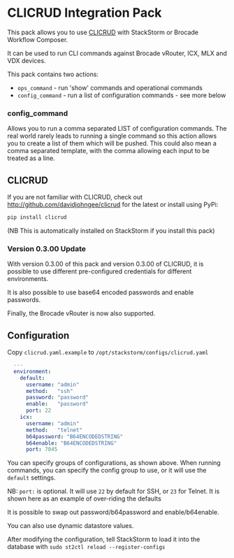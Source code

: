 # CLICRUD Integration Pack

This pack allows you to use [CLICRUD](https://github.com/DavidJohnGee/clicrud/) with StackStorm or Brocade Workflow Composer.

It can be used to run CLI commands against Brocade vRouter, ICX, MLX and VDX devices.

This pack contains two actions:

* `ops_command` - run 'show' commands and operational commands
* `config_command` - run a list of configuration commands - see more below

### config\_command

Allows you to run a comma separated LIST of configuration commands. The real world rarely leads to running a single command so this action allows you to create a list of them which will be pushed. This could also mean a comma separated template, with the comma allowing each input to be treated as a line.

## CLICRUD

If you are not familiar with CLICRUD, check out http://github.com/davidjohngee/clicrud for the latest or install using PyPi:

```bash
pip install clicrud
```

(NB This is automatically installed on StackStorm if you install this pack)

### Version 0.3.00 Update

With version 0.3.00 of this pack and version 0.3.00 of CLICRUD, it is possible to use different pre-configured credentials for different environments.

It is also possible to use base64 encoded passwords and enable passwords.

Finally, the Brocade vRouter is now also supported.

## Configuration

Copy `clicrud.yaml.example` to `/opt/stackstorm/configs/clicrud.yaml`

```yaml
  ---
  environment:
    default:  
      username: "admin"
      method:   "ssh"
      password: "password"
      enable:   "password"
      port: 22
    icx:
      username: "admin"
      method:   "telnet"
      b64password: "B64ENCODEDSTRING"
      b64enable: "B64ENCODEDSTRING"
      port: 7045
```

You can specify groups of configurations, as shown above. When running commands, you can specify the config group to use,
or it will use the `default` settings.

NB: `port:` is optional. It will use `22` by default for SSH, or `23` for Telnet. It is shown here as an example of over-riding
the defaults

It is possible to swap out password/b64password and enable/b64enable.

You can also use dynamic datastore values.

After modifying the configuration, tell StackStorm to load it into the database with `sudo st2ctl reload --register-configs`
